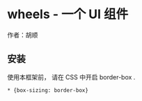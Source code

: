 # wheels - 一个 UI 组件

作者：胡顺

## 安装

使用本框架前， 请在 CSS 中开启 border-box .

```
* {box-sizing: border-box}
```
